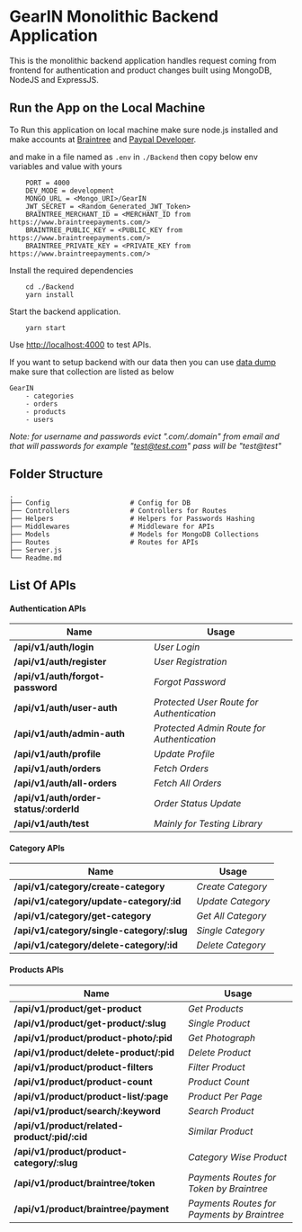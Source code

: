 # GearIN Monolithic Backend Application

This is the monolithic backend application handles request coming from frontend for authentication and product changes built using MongoDB, NodeJS and ExpressJS.

## Run the App on the Local Machine

To Run this application on local machine make sure node.js installed and make accounts at [Braintree](https://www.braintreepayments.com/) and [Paypal Developer](https://developer.paypal.com/home).

and make in a file named as `.env` in `./Backend` then copy below env variables and value with yours
```
    PORT = 4000
    DEV_MODE = development
    MONGO_URL = <Mongo_URI>/GearIN
    JWT_SECRET = <Random_Generated_JWT_Token>
    BRAINTREE_MERCHANT_ID = <MERCHANT_ID from https://www.braintreepayments.com/>
    BRAINTREE_PUBLIC_KEY = <PUBLIC_KEY from https://www.braintreepayments.com/>
    BRAINTREE_PRIVATE_KEY = <PRIVATE_KEY from https://www.braintreepayments.com/>
```
 Install the required dependencies
```
    cd ./Backend
    yarn install
```

Start the backend application.
```
    yarn start
```

Use [http://localhost:4000](http://localhost:4000) to test APIs.

If you want to setup backend with our data then you can use [data dump](../Assets/MongoDB_Datadump/) make sure that collection are listed as below

```
GearIN
    - categories
    - orders
    - products
    - users
```

*Note: for username and passwords evict ".com/.domain" from email and that will passwords for example "test@test.com" pass will be "test@test"*

## Folder Structure

```
.
├── Config                    # Config for DB
├── Controllers               # Controllers for Routes
├── Helpers                   # Helpers for Passwords Hashing
├── Middlewares               # Middleware for APIs 
├── Models                    # Models for MongoDB Collections 
├── Routes                    # Routes for APIs
├── Server.js                   
└── Readme.md
```

## List Of APIs

#### Authentication APIs

| Name | Usage |
| --- | --- |
| **/api/v1/auth/login** | *User Login* |
| **/api/v1/auth/register** | *User Registration* |
| **/api/v1/auth/forgot-password** | *Forgot Password* |
| **/api/v1/auth/user-auth** | *Protected User Route for Authentication* |
| **/api/v1/auth/admin-auth** | *Protected Admin Route for Authentication* |
| **/api/v1/auth/profile** | *Update Profile* |
| **/api/v1/auth/orders** | *Fetch Orders* |
| **/api/v1/auth/all-orders** | *Fetch All Orders* |
| **/api/v1/auth/order-status/:orderId** | *Order Status Update* |
| **/api/v1/auth/test** | *Mainly for Testing Library* |

#### Category APIs

| Name | Usage |
| --- | --- |
| **/api/v1/category/create-category** | *Create Category* |
| **/api/v1/category/update-category/:id** | *Update Category* |
| **/api/v1/category/get-category** | *Get All Category* |
| **/api/v1/category/single-category/:slug** | *Single Category* |
| **/api/v1/category/delete-category/:id** | *Delete Category* |

#### Products APIs

| Name | Usage |
| --- | --- |
| **/api/v1/product/get-product** | *Get Products* |
| **/api/v1/product/get-product/:slug** | *Single Product* |
| **/api/v1/product/product-photo/:pid** | *Get Photograph* |
| **/api/v1/product/delete-product/:pid** | *Delete Product* |
| **/api/v1/product/product-filters** | *Filter Product* |
| **/api/v1/product/product-count** | *Product Count* |
| **/api/v1/product/product-list/:page** | *Product Per Page* |
| **/api/v1/product/search/:keyword** | *Search Product* |
| **/api/v1/product/related-product/:pid/:cid** | *Similar Product* |
| **/api/v1/product/product-category/:slug** | *Category Wise Product* |
| **/api/v1/product/braintree/token** | *Payments Routes for Token by Braintree* |
| **/api/v1/product/braintree/payment** | *Payments Routes for Payments by Braintree* |